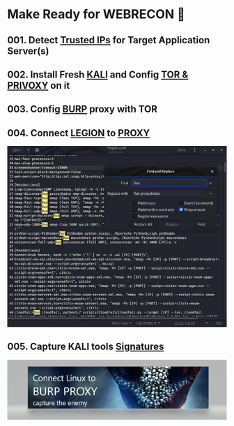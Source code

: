<h1>Make Ready for WEBRECON 🎃</h1>
<h2>001. Detect <a href="https://www.linkedin.com/feed/update/urn:li:activity:6615768484980895745">Trusted IPs</a> for Target Application Server(s)</h2>
<h2>002. Install Fresh <a href="https://www.linkedin.com/posts/kave-eyni-08060b59_blackhat-hacker-lessons-activity-6675503312281837568-6WXI">KALI</a>
and Config <a href="https://www.linkedin.com/feed/update/urn:li:activity:6675503312281837568?commentUrn=urn%3Ali%3Acomment%3A%28activity%3A6675503312281837568%2C6675509129689235456%29&replyUrn=urn%3Ali%3Acomment%3A%28activity%3A6675503312281837568%2C6675510175765422080%29">TOR & <a href="https://www.linkedin.com/feed/update/urn:li:activity:6675503312281837568?commentUrn=urn%3Ali%3Acomment%3A%28activity%3A6675503312281837568%2C6675509247305912320%29&replyUrn=urn%3Ali%3Acomment%3A%28activity%3A6675503312281837568%2C6675510122917203968%29">PRIVOXY</a> on it</h2>
<h2>003. Config <a href="https://www.linkedin.com/posts/kave-eyni-08060b59_blackhat-hacker-lessons-activity-6675155234441977856-wm4P">BURP</a> proxy with TOR </h2>
<h2>004. Connect <a href="https://www.linkedin.com/posts/kave-eyni-08060b59_blackhat-hacker-lessons-activity-6675527309774098432-8lr-">LEGION</a> to <a href="https://www.linkedin.com/posts/kave-eyni-08060b59_blackhat-hacker-lessons-activity-6675372595073826816-I-Yx">PROXY</a></h2>
<p><a href="https://www.linkedin.com/posts/kave-eyni-08060b59_blackhat-hacker-lessons-activity-6675527309774098432-8lr-"><img src="https://github.com/dewebdes/CYBER-MILITARY-GERMANY/blob/master/Web%20Recon/wr1.jpeg"></a></p>
<h2>005. Capture KALI tools <a href="https://www.linkedin.com/posts/kave-eyni-08060b59_webrecon-research-server-activity-6675852604209168384-UCtj">Signatures</a></h2>
<p><a href="https://www.linkedin.com/posts/kave-eyni-08060b59_webrecon-research-server-activity-6675852604209168384-UCtj"><img src="https://github.com/dewebdes/CYBER-MILITARY-GERMANY/blob/master/Web%20Recon/wr2.jpeg"></a></p>
